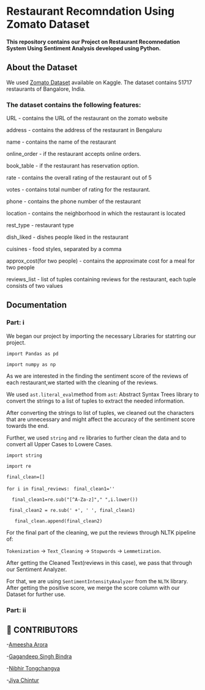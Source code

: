
# Restaurant Recomndation Using Zomato Dataset
#### This repository contains our Project on Restaurant Recomnedation System Using Sentiment Analysis developed using Python.

## About the Dataset
 We used [Zomato Dataset](https://www.kaggle.com/datasets/absin7/zomato-bangalore-dataset?select=zomato.csv) available on Kaggle.
 The dataset contains 51717 restaurants of Bangalore, India.

### The dataset contains the following features:

URL - contains the URL of the restaurant on the zomato website

address - contains the address of the restaurant in Bengaluru

name - contains the name of the restaurant

online_order - if the restaurant accepts online orders.

book_table - if the restaurant has reservation option.

rate - contains the overall rating of the restaurant out of 5

votes - contains total number of rating for the restaurant.

phone - contains the phone number of the restaurant

location - contains the neighborhood in which the restaurant is located

rest_type - restaurant type

dish_liked - dishes people liked in the restaurant

cuisines - food styles, separated by a comma

approx_cost(for two people) - contains the approximate cost for a meal for two people

reviews_list - list of tuples containing reviews for the restaurant, each tuple consists of two values


## Documentation

### Part: i

We began our project by importing the necessary Libraries for statrting our project.

`import Pandas as pd`

`import numpy as np`

As we are interested in the finding the sentiment score of the reviews of each restaurant,we started with the cleaning of the reviews.

We used `ast.literal_eval`method from `ast`: Abstract Syntax Trees library to convert the strings to a list of tuples to extract the needed information.

After converting the strings to list of tuples, we cleaned out the characters that are unnecessary and  might affect the accuracy of the sentiment score towards the end.

Further, we used `string` and `re` libraries to further clean the data and to convert all Upper Cases to Lowere Cases.

`import string`

`import re`

`final_clean=[]`

`for i in final_reviews:`
   ` final_clean1=''`

  `   final_clean1=re.sub("[^A-Za-z]"," ",i.lower()) `

   `  final_clean2 = re.sub(' +', ' ', final_clean1)   `

 `   final_clean.append(final_clean2)`   

 For the final part of the cleaning, we put the reviews through NLTK pipeline of: 
 
 `Tokenization` → `Text_Cleaning` → `Stopwords`  → `Lemmetization`.


 After getting the Cleaned Text(reviews in this case), we pass that through our Sentiment Analyzer.

 For that, we are using `SentimentIntensityAnalyzer` from the `NLTK` library. After getting the positive score, we merge the score column with our Dataset for further use.

### Part: ii








## 🚀 CONTRIBUTORS

   -[Ameesha Arora](https://github.com/ameesha26)
   
   -[Gagandeep Singh Bindra](https://github.com/gagandeep00)
   
   -[Nibhir Tongchangya](https://github.com/nibton)
   
   -[Jiya Chintur](https://github.com/jiyac)
